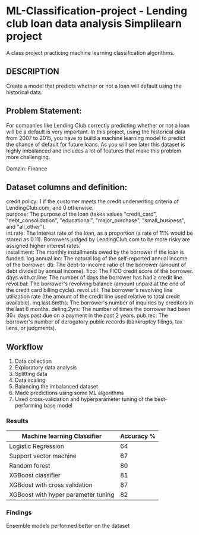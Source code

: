 # ML-Classification-project - Lending club loan data analysis Simplilearn project

A class project practicing machine learning classification algorithms.

## DESCRIPTION

Create a model that predicts whether or not a loan will default using the historical data.

## Problem Statement:

For companies like Lending Club correctly predicting whether or not a loan will be a default is very important. In this project, using the historical data from 2007 to 2015, you have to build a machine learning model to predict the chance of default for future loans. As you will see later this dataset is highly imbalanced and includes a lot of features that make this problem more challenging.

Domain: Finance

## Dataset columns and definition:

credit.policy: 1 if the customer meets the credit underwriting criteria of LendingClub.com, and 0 otherwise.<br>
purpose: The purpose of the loan (takes values "credit_card", "debt_consolidation", "educational", "major_purchase", "small_business", and "all_other").<br>
int.rate: The interest rate of the loan, as a proportion (a rate of 11% would be stored as 0.11). Borrowers judged by LendingClub.com to be more risky are assigned higher interest rates.<br>
installment: The monthly installments owed by the borrower if the loan is funded.
log.annual.inc: The natural log of the self-reported annual income of the borrower.
dti: The debt-to-income ratio of the borrower (amount of debt divided by annual income).
fico: The FICO credit score of the borrower.
days.with.cr.line: The number of days the borrower has had a credit line.
revol.bal: The borrower's revolving balance (amount unpaid at the end of the credit card billing cycle).
revol.util: The borrower's revolving line utilization rate (the amount of the credit line used relative to total credit available).
inq.last.6mths: The borrower's number of inquiries by creditors in the last 6 months.
delinq.2yrs: The number of times the borrower had been 30+ days past due on a payment in the past 2 years.
pub.rec: The borrower's number of derogatory public records (bankruptcy filings, tax liens, or judgments).

## Workflow 
1.	Data collection 
2.	Exploratory data analysis 
3.	Splitting data 
4.	Data scaling 
5.	Balancing the imbalanced dataset 
6.	Made predictions using some ML algorithms 
7.	Used cross-validation and hyperparameter tuning of the best-performing base model
   
### Results


| Machine learning Classifier      | Accuracy %         |
| ------------- | ---------------------|
| Logistic Regression      | 64 |
| Support vector machine     | 67  |
| Random forest | 80 |
| XGBoost classifier | 81 |
| XGBoost with cross validation  | 87 |
| XGBoost with hyper parameter tuning| 82|


### Findings 

Ensemble models performed better on the dataset 
